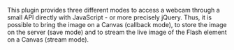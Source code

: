 This plugin provides three different modes to access a webcam through a small API directly with JavaScript - or more precisely jQuery. Thus, it is possible to bring the image on a Canvas (callback mode), to store the image on the server (save mode) and to stream the live image of the Flash element on a Canvas (stream mode).
